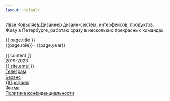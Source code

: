 ```yaml
---
layout: default
---
```

<div class='container-fluid'>
    <div class='row'>
        <div class='col-md-10 col-12 offset-md-1'>
            <p><span class='main-color'>Иван Ковыляев.</span>Дизайнер дизайн-систем, интерфейсов, продуктов. Живу в Петербурге, работаю сразу в нескольких прекрасных командах.</p>
        </div>
    </div>
    </div>
    <div class='row'>
        <div class='col-md-10 col-12 offset-md-1'>
            <p><span class='main-color'>{{ page.title }}</span><br>{{page.role}} · {{page.year}}</p>
        </div>
    </div>
    <div class='row'>
        <div class='col-12 inner-block'>
            <div class='image' style="background: url({{site.url}}/img/works/{{ page.image }}.webp); background-size: {{ page.imgsize }}; background-position: center; background-repeat: no-repeat; background-color: {{ page.bgcolor}};"></div>
        </div>
        {{ content }}
    </div>
    <footer class='row'>
        <div class='row'>
            <div class='col'>2019-2023</div>
            <div class='col text-center'><a class='link' target='blank' href='mailto:{{ site.email }}'>{{ site.email}}</a></div>
            <div class='col text-center'><a class='link' target='blank' href='https://t.me/{{ site.telegram }}'>Телеграм</a></div>
            <div class='col text-center'><a class='link' target='blank' href='https://behance.net/{{ site.behance }}'>Беханс</a></div>
            <div class='col text-center'><a class='link' target='blank' href='https://dprofile.ru/{{ site.dprofile }}'>ДПрофайл</a></div>
            <div class='col text-end'><a class='link' target='blank' href='https://figma.com/@{{ site.figma }}'>Фигма</a></div>
        </div>
        <div class='row text-center'>
            <div class='col'><a class='link secondary-link' href='{{ site.url }}/policy'>Политика конфиденциальности</a></div>
        </div>
    </footer>
</div>
